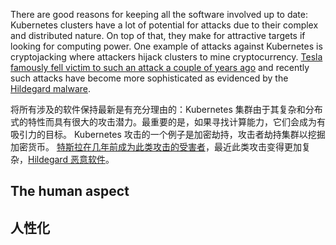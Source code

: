 There are good reasons for keeping all the software involved up to date: Kubernetes clusters have a lot of potential for attacks due to their complex and distributed nature. On top of that, they make for attractive targets if looking for computing power. One example of attacks against Kubernetes is cryptojacking where attackers hijack clusters to mine cryptocurrency. [Tesla famously fell victim to such an attack a couple of years ago](https://redlock.io/blog/cryptojacking-tesla) and recently such attacks have become more sophisticated as evidenced by the [Hildegard malware](https://unit42.paloaltonetworks.com/hildegard-malware-teamtnt/).

将所有涉及的软件保持最新是有充分理由的：Kubernetes 集群由于其复杂和分布式的特性而具有很大的攻击潜力。最重要的是，如果寻找计算能力，它们会成为有吸引力的目标。 Kubernetes 攻击的一个例子是加密劫持，攻击者劫持集群以挖掘加密货币。 [特斯拉在几年前成为此类攻击的受害者](https://redlock.io/blog/cryptojacking-tesla)，最近此类攻击变得更加复杂，[Hildegard 恶意软件](https://unit42.paloaltonetworks.com/hildegard-malware-teamtnt/)。

## The human aspect 

## 人性化

